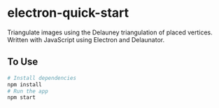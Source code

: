 # electron-quick-start
Triangulate images using the Delauney triangulation of placed vertices. Written with JavaScript using Electron and Delaunator.


## To Use

```bash
# Install dependencies
npm install
# Run the app
npm start
```
